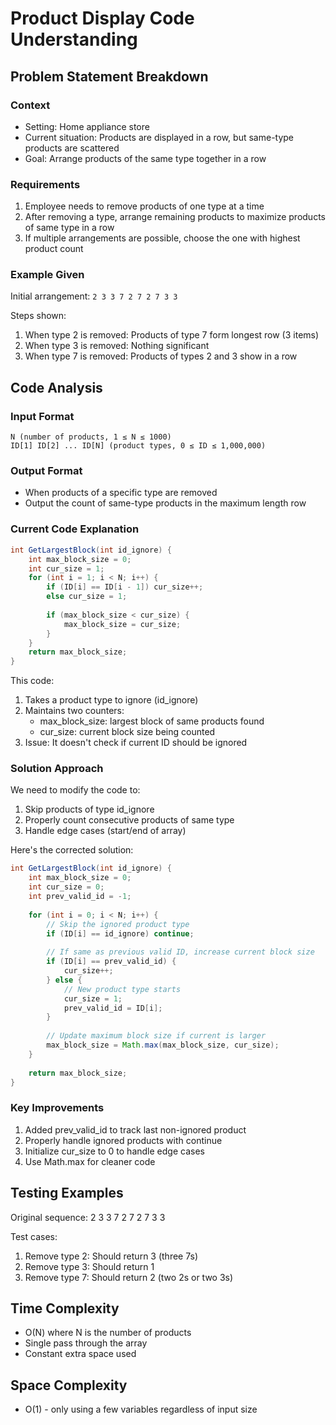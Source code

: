 # Product Display Code Understanding

## Problem Statement Breakdown

### Context
- Setting: Home appliance store
- Current situation: Products are displayed in a row, but same-type products are scattered
- Goal: Arrange products of the same type together in a row

### Requirements
1. Employee needs to remove products of one type at a time
2. After removing a type, arrange remaining products to maximize products of same type in a row
3. If multiple arrangements are possible, choose the one with highest product count

### Example Given
Initial arrangement: `2 3 3 7 2 7 2 7 3 3`

Steps shown:
1. When type 2 is removed: Products of type 7 form longest row (3 items)
2. When type 3 is removed: Nothing significant
3. When type 7 is removed: Products of types 2 and 3 show in a row

## Code Analysis

### Input Format
```
N (number of products, 1 ≤ N ≤ 1000)
ID[1] ID[2] ... ID[N] (product types, 0 ≤ ID ≤ 1,000,000)
```

### Output Format
- When products of a specific type are removed
- Output the count of same-type products in the maximum length row

### Current Code Explanation

```java
int GetLargestBlock(int id_ignore) {
    int max_block_size = 0;
    int cur_size = 1;
    for (int i = 1; i < N; i++) {
        if (ID[i] == ID[i - 1]) cur_size++;
        else cur_size = 1;
        
        if (max_block_size < cur_size) {
            max_block_size = cur_size;
        }
    }
    return max_block_size;
}
```

This code:
1. Takes a product type to ignore (id_ignore)
2. Maintains two counters:
   - max_block_size: largest block of same products found
   - cur_size: current block size being counted
3. Issue: It doesn't check if current ID should be ignored

### Solution Approach

We need to modify the code to:
1. Skip products of type id_ignore
2. Properly count consecutive products of same type
3. Handle edge cases (start/end of array)

Here's the corrected solution:

```java
int GetLargestBlock(int id_ignore) {
    int max_block_size = 0;
    int cur_size = 0;
    int prev_valid_id = -1;
    
    for (int i = 0; i < N; i++) {
        // Skip the ignored product type
        if (ID[i] == id_ignore) continue;
        
        // If same as previous valid ID, increase current block size
        if (ID[i] == prev_valid_id) {
            cur_size++;
        } else {
            // New product type starts
            cur_size = 1;
            prev_valid_id = ID[i];
        }
        
        // Update maximum block size if current is larger
        max_block_size = Math.max(max_block_size, cur_size);
    }
    
    return max_block_size;
}
```

### Key Improvements
1. Added prev_valid_id to track last non-ignored product
2. Properly handle ignored products with continue
3. Initialize cur_size to 0 to handle edge cases
4. Use Math.max for cleaner code

## Testing Examples

Original sequence: 2 3 3 7 2 7 2 7 3 3

Test cases:
1. Remove type 2: Should return 3 (three 7s)
2. Remove type 3: Should return 1 
3. Remove type 7: Should return 2 (two 2s or two 3s)

## Time Complexity
- O(N) where N is the number of products
- Single pass through the array
- Constant extra space used

## Space Complexity
- O(1) - only using a few variables regardless of input size
